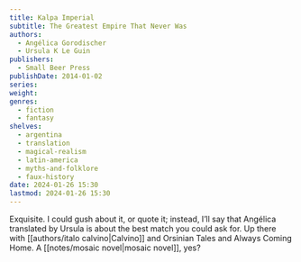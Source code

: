 ```yaml
---
title: Kalpa Imperial
subtitle: The Greatest Empire That Never Was
authors:
  - Angélica Gorodischer
  - Ursula K Le Guin
publishers:
  - Small Beer Press
publishDate: 2014-01-02
series: 
weight: 
genres:
  - fiction
  - fantasy
shelves:
  - argentina
  - translation
  - magical-realism
  - latin-america
  - myths-and-folklore
  - faux-history
date: 2024-01-26 15:30
lastmod: 2024-01-26 15:30
---
```

Exquisite. I could gush about it, or quote it; instead, I’ll say that Angélica translated by Ursula is about the best match you could ask for. Up there with [[authors/italo calvino|Calvino]] and Orsinian Tales and Always Coming Home. A [[notes/mosaic novel|mosaic novel]], yes?